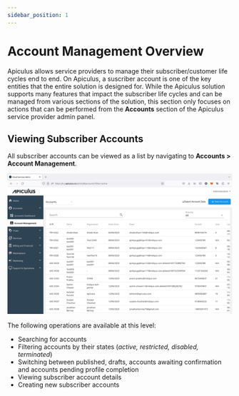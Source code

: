 ```yaml
---
sidebar_position: 1
---
```

# Account Management Overview

Apiculus allows service providers to manage their subscriber/customer life cycles end to end. On Apiculus, a suscriber account is one of the key entities that the entire solution is designed for. While the Apiculus solution supports many features that impact the subscriber life cycles and can be managed from various sections of the solution, this section only focuses on actions that can be performed from the **Accounts** section of the Apiculus service provider admin panel.

## Viewing Subscriber Accounts

All subscriber accounts can be viewed as a list by navigating to **Accounts > Account Management**.

![Account Management Overview](img/AccountManagementOverview.png)

The following operations are available at this level:

- Searching for accounts
- Filtering accounts by their states (_active, restricted, disabled, terminated_)
- Switching between published, drafts, accounts awaiting confirmation and accounts pending profile completion
- Viewing subscriber account details
- Creating new subscriber accounts
